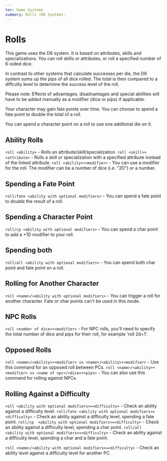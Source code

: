 ```yaml
---
toc: Game Systems
summary: Rolls (D6 System).
---
```

# Rolls
This game uses the D6 system. It is based on attributes, skills and specializations. You can roll skills or attributes, or roll a specified number of 6-sided dice.

In contrast to other systems that calculate successes per die, the D6 system sums up the pips of all dice rolled. The total is then compared to a diffculty level to determine the success level of the roll.

Please note: Effects of advantages, disadvantages and special abilities will have to be added manually as a modifier (dice or pips) if applicable.

Your character may gain fate points over time. You can choose to spend a fate point to double the total of a roll. 

You can spend a character point on a roll to use one additonal die on it.

## Ability Rolls
`roll <ability>` - Rolls an attribute/skill/specialization.
`roll <skill>+<attribute>` - Rolls a skill or specialization with a specified attribute instead of the linked attribute.
`roll <ability>+<modifier>` - You can use a modifier for the roll. The modifier can be a number of dice (i.e. "2D") or a number.

## Spending a Fate Point
`roll/fate <ability with optional modifiers>` - You can spend a fate point to double the result of a roll.

## Spending a Character Point
`roll/cp <ability with optional modifiers>` - You can spend a char point to add a +1D modifier to your roll.

## Spending both
`roll/all <ability with optional modifiers>` - You can spend both char point and fate point on a roll. 

## Rolling for Another Character
`roll <name>/<ability with optional modifiers>` - You can trigger a roll for another character. Fate or char points can't be used in this mode.

## NPC Rolls 
`roll <number of dice>+<modifier>` - For NPC rolls, you'll need to specify the total number of dice and pips for their roll, for example 'roll 2d+1'.

## Opposed Rolls
`roll <name>/<ability>+<modifier> vs <name>/<ability>+<modifier>` - Use this command for an opposed roll between PCs.
`roll <name>/<ability>+<modifier> vs <name of npc>/<dice>+<pips>` - You can also use this command for rolling against NPCs.

## Rolling Against a Difficulty
`roll <ability with optional modifiers>=<difficulty>` - Check an ability against a difficulty level.
`roll/fate <ability with optional modifiers>=<difficulty>` - Check an ability against a difficulty level, spending a fate point.
`roll/cp  <ability with optional modifiers>=<difficulty>` - Check an ability against a difficulty level, spending a char point.
`roll/all  <ability with optional modifiers>=<difficulty>` - Check an ability against a difficulty level, spending a char and a fate point.

`roll <name>/<ability with optional modifiers>=<difficulty>` - Check an ability level against a difficulty level for another PC.
